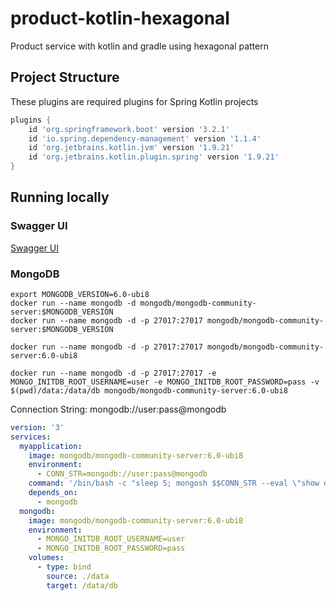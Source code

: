 # product-kotlin-hexagonal
Product service with kotlin and gradle using hexagonal pattern 


## Project Structure

These plugins are required plugins for Spring Kotlin projects
```groovy
plugins {
	id 'org.springframework.boot' version '3.2.1'
	id 'io.spring.dependency-management' version '1.1.4'
	id 'org.jetbrains.kotlin.jvm' version '1.9.21'
	id 'org.jetbrains.kotlin.plugin.spring' version '1.9.21'
}
```


## Running locally

### Swagger UI
[Swagger UI](http://localhost:8080/swagger-ui/index.html)
### MongoDB
```shell
export MONGODB_VERSION=6.0-ubi8
docker run --name mongodb -d mongodb/mongodb-community-server:$MONGODB_VERSION
docker run --name mongodb -d -p 27017:27017 mongodb/mongodb-community-server:$MONGODB_VERSION
```

```shell
docker run --name mongodb -d -p 27017:27017 mongodb/mongodb-community-server:6.0-ubi8

docker run --name mongodb -d -p 27017:27017 -e MONGO_INITDB_ROOT_USERNAME=user -e MONGO_INITDB_ROOT_PASSWORD=pass -v $(pwd)/data:/data/db mongodb/mongodb-community-server:6.0-ubi8 
```

Connection String: mongodb://user:pass@mongodb

```yaml
version: '3'
services:
  myapplication:
    image: mongodb/mongodb-community-server:6.0-ubi8
    environment:
      - CONN_STR=mongodb://user:pass@mongodb
    command: '/bin/bash -c "sleep 5; mongosh $$CONN_STR --eval \"show dbs;\""'
    depends_on:
      - mongodb
  mongodb:
    image: mongodb/mongodb-community-server:6.0-ubi8
    environment:
      - MONGO_INITDB_ROOT_USERNAME=user
      - MONGO_INITDB_ROOT_PASSWORD=pass
    volumes:
      - type: bind
        source: ./data
        target: /data/db
```